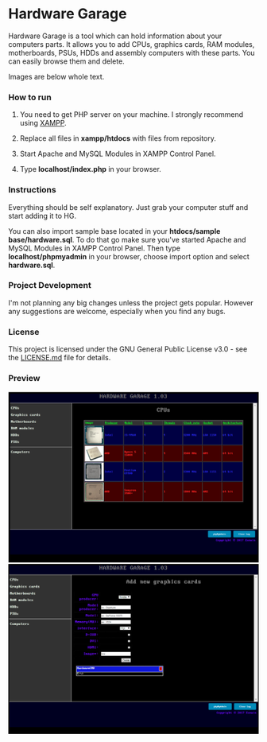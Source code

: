 # Hardware Garage

Hardware Garage is a tool which can hold information about your computers parts. It allows you to add CPUs, graphics cards, RAM modules, motherboards, PSUs, HDDs and assembly computers with these parts. You can easily browse them and delete.

Images are below whole text.

### How to run

1. You need to get PHP server on your machine. I strongly recommend using [XAMPP](https://www.apachefriends.org/download.html).

2. Replace all files in **xampp/htdocs** with files from repository.

3. Start Apache and MySQL Modules in XAMPP Control Panel.

4. Type **localhost/index.php** in your browser.

### Instructions

Everything should be self explanatory. Just grab your computer stuff and start adding it to HG.

You can also import sample base located in your **htdocs/sample base/hardware.sql**. 
To do that go make sure you've started Apache and MySQL Modules in XAMPP Control Panel.
Then type **localhost/phpmyadmin** in your browser, choose import option and select **hardware.sql**.

### Project Development

I'm not planning any big changes unless the project gets popular. However any suggestions are welcome, especially when you find any bugs.

### License

This project is licensed under the GNU General Public License v3.0 - see the [LICENSE.md](LICENSE.md) file for details.

### Preview
![alt text](https://github.com/exewin/hardware-garage/blob/master/prev01.png)
![alt text](https://github.com/exewin/hardware-garage/blob/master/prev02.png)


